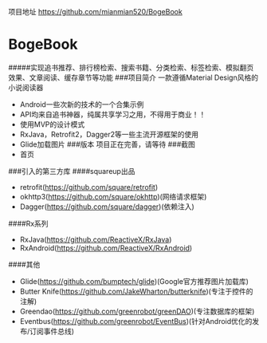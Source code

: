 项目地址  https://github.com/mianmian520/BogeBook
# BogeBook
#####实现追书推荐、排行榜检索、搜索书籍、分类检索、标签检索、模拟翻页效果、文章阅读、缓存章节等功能
###项目简介
一款遵循Material Design风格的小说阅读器
* Android一些次新的技术的一个合集示例
* API均来自追书神器，纯属共享学习之用，不得用于商业！！
* 使用MVP的设计模式
* RxJava，Retrofit2，Dagger2等一些主流开源框架的使用
* Glide加载图片
###版本
项目正在完善，请等待
###截图
* 首页


###引入的第三方库
####squareup出品
* retrofit(https://github.com/square/retrofit)
* okhttp3(https://github.com/square/okhttp)(网络请求框架)
* Dagger(https://github.com/square/dagger)(依赖注入)

####Rx系列
* RxJava(https://github.com/ReactiveX/RxJava)
* RxAndroid(https://github.com/ReactiveX/RxAndroid)

####其他
* Glide(https://github.com/bumptech/glide)(Google官方推荐图片加载库)
* Butter Knife(https://github.com/JakeWharton/butterknife)(专注于控件的注解)
* Greendao(https://github.com/greenrobot/greenDAO)(专注数据库的框架)
* Eventbus(https://github.com/greenrobot/EventBus)(针对Android优化的发布/订阅事件总线)

